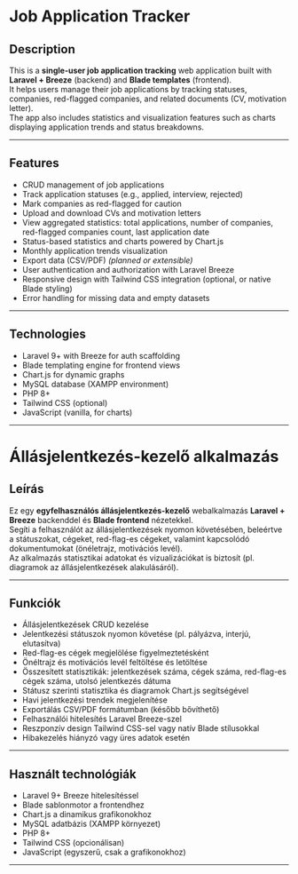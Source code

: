 # Job Application Tracker

## Description
This is a **single-user job application tracking** web application built with **Laravel + Breeze** (backend) and **Blade templates** (frontend).  
It helps users manage their job applications by tracking statuses, companies, red-flagged companies, and related documents (CV, motivation letter).  
The app also includes statistics and visualization features such as charts displaying application trends and status breakdowns.

---

## Features
- CRUD management of job applications  
- Track application statuses (e.g., applied, interview, rejected)  
- Mark companies as red-flagged for caution  
- Upload and download CVs and motivation letters  
- View aggregated statistics: total applications, number of companies, red-flagged companies count, last application date  
- Status-based statistics and charts powered by Chart.js  
- Monthly application trends visualization  
- Export data (CSV/PDF) *(planned or extensible)*  
- User authentication and authorization with Laravel Breeze  
- Responsive design with Tailwind CSS integration (optional, or native Blade styling)  
- Error handling for missing data and empty datasets  

---

## Technologies
- Laravel 9+ with Breeze for auth scaffolding  
- Blade templating engine for frontend views  
- Chart.js for dynamic graphs  
- MySQL database (XAMPP environment)  
- PHP 8+  
- Tailwind CSS (optional)  
- JavaScript (vanilla, for charts)  

---

# Állásjelentkezés-kezelő alkalmazás

## Leírás
Ez egy **egyfelhasználós állásjelentkezés-kezelő** webalkalmazás **Laravel + Breeze** backenddel és **Blade frontend** nézetekkel.  
Segíti a felhasználót az állásjelentkezések nyomon követésében, beleértve a státuszokat, cégeket, red-flag-es cégeket, valamint kapcsolódó dokumentumokat (önéletrajz, motivációs levél).  
Az alkalmazás statisztikai adatokat és vizualizációkat is biztosít (pl. diagramok az állásjelentkezések alakulásáról).

---

## Funkciók
- Állásjelentkezések CRUD kezelése  
- Jelentkezési státuszok nyomon követése (pl. pályázva, interjú, elutasítva)  
- Red-flag-es cégek megjelölése figyelmeztetésként  
- Önéltrajz és motivációs levél feltöltése és letöltése  
- Összesített statisztikák: jelentkezések száma, cégek száma, red-flag-es cégek száma, utolsó jelentkezés dátuma  
- Státusz szerinti statisztika és diagramok Chart.js segítségével  
- Havi jelentkezési trendek megjelenítése  
- Exportálás CSV/PDF formátumban (később bővíthető)  
- Felhasználói hitelesítés Laravel Breeze-szel  
- Reszponzív design Tailwind CSS-sel vagy natív Blade stílusokkal  
- Hibakezelés hiányzó vagy üres adatok esetén  

---

## Használt technológiák
- Laravel 9+ Breeze hitelesítéssel  
- Blade sablonmotor a frontendhez  
- Chart.js a dinamikus grafikonokhoz  
- MySQL adatbázis (XAMPP környezet)  
- PHP 8+  
- Tailwind CSS (opcionálisan)  
- JavaScript (egyszerű, csak a grafikonokhoz)  

---
